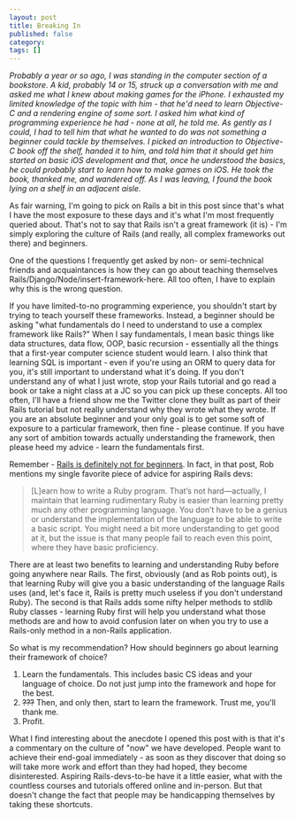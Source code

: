 ```yaml
---
layout: post
title: Breaking In
published: false
category:
tags: []
---
```

_Probably a year or so ago, I was standing in the computer section of a bookstore. A kid, probably 14 or 15, struck up a conversation with me and asked me what I knew about making games for the iPhone. I exhausted my limited knowledge of the topic with him - that he'd need to learn Objective-C and a rendering engine of some sort. I asked him what kind of programming experience he had - none at all, he told me. As gently as I could, I had to tell him that what he wanted to do was not something a beginner could tackle by themselves. I picked an introduction to Objective-C book off the shelf, handed it to him, and told him that it should get him started on basic iOS development and that, once he understood the basics, he could probably start to learn how to make games on iOS. He took the book, thanked me, and wandered off. As I was leaving, I found the book lying on a shelf in an adjacent aisle._

As fair warning, I'm going to pick on Rails a bit in this post since that's what I have the most exposure to these days and it's what I'm most frequently queried about. That's not to say that Rails isn't a great framework (it is) - I'm simply exploring the culture of Rails (and really, all complex frameworks out there) and beginners.

One of the questions I frequently get asked by non- or semi-technical friends and acquaintances is how they can go about teaching themselves Rails/Django/Node/insert-framework-here. All too often, I have to explain why this is the wrong question.

If you have limited-to-no programming experience, you shouldn't start by trying to teach yourself these frameworks. Instead, a beginner should be asking "what fundamentals do I need to understand to use a complex framework like Rails?" When I say fundamentals, I mean basic things like data structures, data flow, OOP, basic recursion - essentially all the things that a first-year computer science student would learn. I also think that learning SQL is important - even if you're using an ORM to query data for you, it's still important to understand what it's doing. If you don't understand any of what I just wrote, stop your Rails tutorial and go read a book or take a night class at a JC so you can pick up these concepts. All too often, I'll have a friend show me the Twitter clone they built as part of their Rails tutorial but not really understand why they wrote what they wrote. If you are an absolute beginner and your only goal is to get some soft of exposure to a particular framework, then fine - please continue. If you have any sort of ambition towards actually understanding the framework, then please heed my advice - learn the fundamentals first.

Remember - [Rails is definitely not for beginners](http://rob.yurkowski.net/post/17610425880/rails-is-definitely-not-for-beginners). In fact, in that post, Rob mentions my single favorite piece of advice for aspiring Rails devs:
>[L]earn how to write a Ruby program. That’s not hard—actually, I maintain that learning rudimentary Ruby is easier than learning pretty much any other programming language. You don’t have to be a genius or understand the implementation of the language to be able to write a basic script. You might need a bit more understanding to get good at it, but the issue is that many people fail to reach even this point, where they have basic proficiency.

There are at least two benefits to learning and understanding Ruby before going anywhere near Rails. The first, obviously (and as Rob points out), is that learning Ruby will give you a basic understanding of the language Rails uses (and, let's face it, Rails is pretty much useless if you don't understand Ruby). The second is that Rails adds some nifty helper methods to stdlib Ruby classes - learning Ruby first will help you understand what those methods are and how to avoid confusion later on when you try to use a Rails-only method in a non-Rails application.

So what is my recommendation? How should beginners go about learning their framework of choice?

1. Learn the fundamentals. This includes basic CS ideas and your language of choice. Do not just jump into the framework and hope for the best.
2. <strike>???</strike> Then, and only then, start to learn the framework. Trust me, you'll thank me.
3. Profit.

What I find interesting about the anecdote I opened this post with is that it's a commentary on the culture of "now" we have developed. People want to achieve their end-goal immediately - as soon as they discover that doing so will take more work and effort than they had hoped, they become disinterested. Aspiring Rails-devs-to-be have it a little easier, what with the countless courses and tutorials offered online and in-person. But that doesn't change the fact that people may be handicapping themselves by taking these shortcuts.